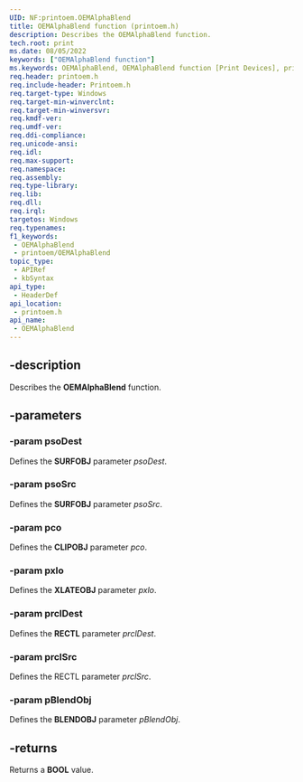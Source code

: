 ```yaml
---
UID: NF:printoem.OEMAlphaBlend
title: OEMAlphaBlend function (printoem.h)
description: Describes the OEMAlphaBlend function.
tech.root: print
ms.date: 08/05/2022
keywords: ["OEMAlphaBlend function"]
ms.keywords: OEMAlphaBlend, OEMAlphaBlend function [Print Devices], print.oemalphablend, print_unidrv-pscript_rendering_135f0675-e5ff-4e8f-94ad-1ea656cc4c46.xml, printoem/OEMAlphaBlend
req.header: printoem.h
req.include-header: Printoem.h
req.target-type: Windows
req.target-min-winverclnt: 
req.target-min-winversvr: 
req.kmdf-ver: 
req.umdf-ver: 
req.ddi-compliance: 
req.unicode-ansi: 
req.idl: 
req.max-support: 
req.namespace: 
req.assembly: 
req.type-library: 
req.lib: 
req.dll: 
req.irql: 
targetos: Windows
req.typenames: 
f1_keywords:
 - OEMAlphaBlend
 - printoem/OEMAlphaBlend
topic_type:
 - APIRef
 - kbSyntax
api_type:
 - HeaderDef
api_location:
 - printoem.h
api_name:
 - OEMAlphaBlend
---
```


## -description

Describes the **OEMAlphaBlend** function.

## -parameters

### -param psoDest

Defines the **SURFOBJ**  parameter *psoDest*.

### -param psoSrc

Defines the **SURFOBJ** parameter *psoSrc*.

### -param pco

Defines the **CLIPOBJ** parameter *pco*.

### -param pxlo

Defines the **XLATEOBJ** parameter *pxlo*.

### -param prclDest

Defines the **RECTL** parameter *prclDest*.

### -param prclSrc

Defines the RECTL parameter *prclSrc*.

### -param pBlendObj

Defines the **BLENDOBJ** parameter *pBlendObj*.

## -returns

Returns a **BOOL** value.
